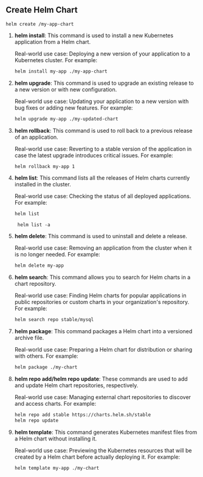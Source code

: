 ## Create Helm Chart
```
helm create /my-app-chart
```




1. **helm install**: This command is used to install a new Kubernetes application from a Helm chart.

   Real-world use case: Deploying a new version of your application to a Kubernetes cluster. For example:
   ```bash
   helm install my-app ./my-app-chart
   ```

2. **helm upgrade**: This command is used to upgrade an existing release to a new version or with new configuration.

   Real-world use case: Updating your application to a new version with bug fixes or adding new features. For example:
   ```bash
   helm upgrade my-app ./my-updated-chart
   ```

3. **helm rollback**: This command is used to roll back to a previous release of an application.

   Real-world use case: Reverting to a stable version of the application in case the latest upgrade introduces critical issues. For example:
   ```bash
   helm rollback my-app 1
   ```

4. **helm list**: This command lists all the releases of Helm charts currently installed in the cluster.

   Real-world use case: Checking the status of all deployed applications. For example:
   ```bash
   helm list
   ```

   ```
    helm list -a
   ```

5. **helm delete**: This command is used to uninstall and delete a release.

   Real-world use case: Removing an application from the cluster when it is no longer needed. For example:
   ```bash
   helm delete my-app
   ```

6. **helm search**: This command allows you to search for Helm charts in a chart repository.

   Real-world use case: Finding Helm charts for popular applications in public repositories or custom charts in your organization's repository. For example:
   ```bash
   helm search repo stable/mysql
   ```

7. **helm package**: This command packages a Helm chart into a versioned archive file.

   Real-world use case: Preparing a Helm chart for distribution or sharing with others. For example:
   ```bash
   helm package ./my-chart
   ```

8. **helm repo add/helm repo update**: These commands are used to add and update Helm chart repositories, respectively.

   Real-world use case: Managing external chart repositories to discover and access charts. For example:
   ```bash
   helm repo add stable https://charts.helm.sh/stable
   helm repo update
   ```

9. **helm template**: This command generates Kubernetes manifest files from a Helm chart without installing it.

   Real-world use case: Previewing the Kubernetes resources that will be created by a Helm chart before actually deploying it. For example:
   ```bash
   helm template my-app ./my-chart
   ```
